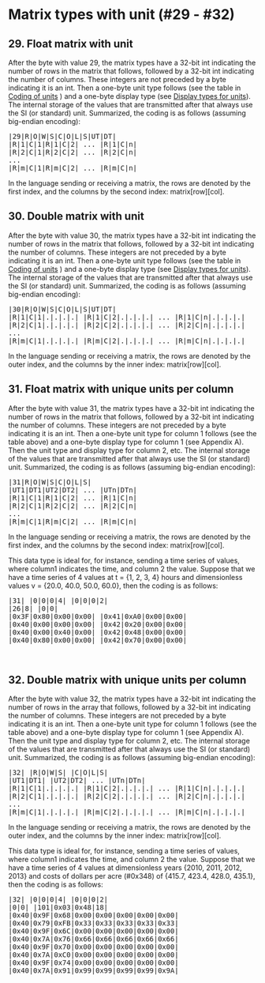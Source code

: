 # Matrix types with unit (#29 - #32)

## 29. Float matrix with unit

After the byte with value 29, the matrix types have a 32-bit int indicating the number of rows in 
the matrix that follows, followed by a 32-bit int indicating the number of columns. These integers 
are not preceded by a byte indicating it is an int. Then a one-byte unit type follows (see the table in [Coding of units](../coding-of-units) ) and a one-byte display type (see  [Display types for units](../display-types)). The internal storage of the values that are 
transmitted after that always use the SI (or standard) unit. Summarized, the coding is as follows
(assuming big-endian encoding):

<pre>
|29|R|O|W|S|C|O|L|S|UT|DT|
|R|1|C|1|R|1|C|2| ... |R|1|C|n|
|R|2|C|1|R|2|C|2| ... |R|2|C|n|
...
|R|m|C|1|R|m|C|2| ... |R|m|C|n|
</pre>

In the language sending or receiving a matrix, the rows are denoted by the first index, and the
columns by the second index: matrix\[row\]\[col\].


## 30. Double matrix with unit

After the byte with value 30, the matrix types have a 32-bit int indicating the number of rows in 
the matrix that follows, followed by a 32-bit int indicating the number of columns. These integers 
are not preceded by a byte indicating it is an int. Then a one-byte unit type follows (see the table in [Coding of units](../coding-of-units) ) and a one-byte display type (see  [Display types for units](../display-types)). The internal storage of the values that are 
transmitted after that always use the SI (or standard) unit. Summarized, the coding is as follows (assuming big-endian encoding):

<pre>
|30|R|O|W|S|C|O|L|S|UT|DT|
|R|1|C|1|.|.|.|.| |R|1|C|2|.|.|.|.| ... |R|1|C|n|.|.|.|.|
|R|2|C|1|.|.|.|.| |R|2|C|2|.|.|.|.| ... |R|2|C|n|.|.|.|.|
...
|R|m|C|1|.|.|.|.| |R|m|C|2|.|.|.|.| ... |R|m|C|n|.|.|.|.|
</pre>

In the language sending or receiving a matrix, the rows are denoted by the outer index, and the
columns by the inner index: matrix\[row\]\[col\].


## 31. Float matrix with unique units per column

After the byte with value 31, the matrix types have a 32-bit int indicating the number of rows in 
the matrix that follows, followed by a 32-bit int indicating the number of columns. These integers 
are not preceded by a byte indicating it is an int. Then a one-byte unit type for column 1 follows 
(see the table above) and a one-byte display type for column 1 (see Appendix A). Then the unit type and display type for 
column 2, etc. The internal storage of the values that are transmitted after that always use the SI 
(or standard) unit. Summarized, the coding is as follows (assuming big-endian encoding):

<pre>
|31|R|O|W|S|C|O|L|S|
|UT1|DT1|UT2|DT2| ... |UTn|DTn|
|R|1|C|1|R|1|C|2| ... |R|1|C|n|
|R|2|C|1|R|2|C|2| ... |R|2|C|n|
...
|R|m|C|1|R|m|C|2| ... |R|m|C|n|
</pre>

In the language sending or receiving a matrix, the rows are denoted by the first index, and the
columns by the second index: matrix\[row\]\[col\].

This data type is ideal for, for instance, sending a time series of values, where column1 indicates 
the time, and column 2 the value. Suppose that we have a time series of 4 values at t = {1, 2, 3, 
4} hours and dimensionless values v = {20.0, 40.0, 50.0, 60.0}, then the coding is as follows:

<pre>
|31| |0|0|0|4| |0|0|0|2|
|26|8| |0|0|
|0x3F|0x80|0x00|0x00| |0x41|0xA0|0x00|0x00|
|0x40|0x00|0x00|0x00| |0x42|0x20|0x00|0x00|
|0x40|0x00|0x40|0x00| |0x42|0x48|0x00|0x00|
|0x40|0x80|0x00|0x00| |0x42|0x70|0x00|0x00|
</pre>
<br>


## 32. Double matrix with unique units per column

After the byte with value 32, the matrix types have a 32-bit int indicating the number of rows in 
the array that follows, followed by a 32-bit int indicating the number of columns. These integers 
are not preceded by a byte indicating it is an int. Then a one-byte unit type for column 1 follows 
(see the table above) and a one-byte display type for column 1 (see Appendix A). Then the unit type and display type for 
column 2, etc. The internal storage of the values that are transmitted after that always use the SI 
(or standard) unit. Summarized, the coding is as follows (assuming big-endian encoding):

<pre>
|32| |R|O|W|S| |C|O|L|S|
|UT1|DT1| |UT2|DT2| ... |UTn|DTn|
|R|1|C|1|.|.|.|.| |R|1|C|2|.|.|.|.| ... |R|1|C|n|.|.|.|.|
|R|2|C|1|.|.|.|.| |R|2|C|2|.|.|.|.| ... |R|2|C|n|.|.|.|.|
...
|R|m|C|1|.|.|.|.| |R|m|C|2|.|.|.|.| ... |R|m|C|n|.|.|.|.|
</pre>

In the language sending or receiving a matrix, the rows are denoted by the outer index, and the
columns by the inner index: matrix\[row\]\[col\].

This data type is ideal for, for instance, sending a time series of values, where column1 indicates 
the time, and column 2 the value. Suppose that we have a time series of 4 values at dimensionless 
years {2010, 2011, 2012, 2013} and costs of dollars per acre (#0x348) of {415.7, 423.4, 428.0, 435.1}, 
then the coding is as follows:

<pre>
|32| |0|0|0|4| |0|0|0|2|
|0|0| |101|0x03|0x48|18|
|0x40|0x9F|0x68|0x00|0x00|0x00|0x00|0x00|
|0x40|0x79|0xFB|0x33|0x33|0x33|0x33|0x33|
|0x40|0x9F|0x6C|0x00|0x00|0x00|0x00|0x00|
|0x40|0x7A|0x76|0x66|0x66|0x66|0x66|0x66|
|0x40|0x9F|0x70|0x00|0x00|0x00|0x00|0x00|
|0x40|0x7A|0xC0|0x00|0x00|0x00|0x00|0x00|
|0x40|0x9F|0x74|0x00|0x00|0x00|0x00|0x00|
|0x40|0x7A|0x91|0x99|0x99|0x99|0x99|0x9A|
</pre>

